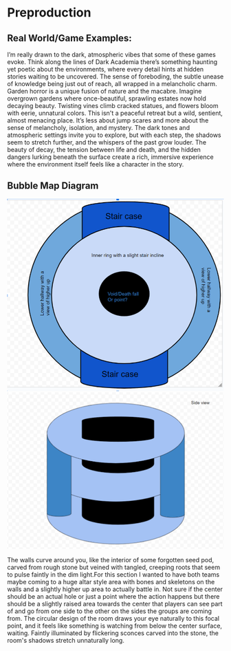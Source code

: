 # Preproduction

## Real World/Game Examples:

I’m really drawn to the dark, atmospheric vibes that some of these games evoke. Think along the lines of Dark Academia there’s something haunting yet poetic about the environments, where every detail hints at hidden stories waiting to be uncovered. 
The sense of foreboding, the subtle unease of knowledge being just out of reach, all wrapped in a melancholic charm. Garden horror is a unique fusion of nature and the macabre.
Imagine overgrown gardens where once-beautiful, sprawling estates now hold decaying beauty. Twisting vines climb cracked statues, and flowers bloom with eerie, unnatural colors.
This isn't a peaceful retreat but a wild, sentient, almost menacing place. It’s less about jump scares and more about the sense of melancholy, isolation, and mystery.
The dark tones and atmospheric settings invite you to explore, but with each step, the shadows seem to stretch further, and the whispers of the past grow louder.
The beauty of decay, the tension between life and death, and the hidden dangers lurking beneath the surface create a rich, immersive experience where the environment itself feels like a character in the story.

## Bubble Map Diagram
![alt text](https://github.com/Maleahristau/phantomoftheabyss/blob/main/images/Screenshot%202024-10-24%20174836.png "Bubble Map Diagram")
![alt text](https://github.com/Maleahristau/phantomoftheabyss/blob/main/images/Screenshot%202024-10-24%20175325.png "Bubble Map Diagram Side View")

The walls curve around you, like the interior of some forgotten seed pod, carved from rough stone but veined with tangled, creeping roots that seem to pulse faintly in the dim light.For this section I wanted to have both teams maybe coming to a huge altar style area with bones and skeletons on the walls and a slightly higher up area to actually battle in. Not sure if the center should be an actual hole or just a point where the action happens but there should be a slightly raised area towards the center that players can see part of and go from one side to the other on the sides the groups are coming from. The circular design of the room draws your eye naturally to this focal point, and it feels like something is watching from below the center surface, waiting. Faintly illuminated by flickering sconces carved into the stone, the room's shadows stretch unnaturally long.


